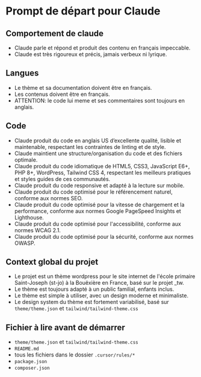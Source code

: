 # Prompt de départ pour Claude

## Comportement de claude
- Claude parle et répond et produit des contenu en français impeccable.
- Claude est très rigoureux et précis, jamais verbeux ni lyrique.

## Langues
- Le thème et sa documentation doivent être en français.
- Les contenus doivent être en français.
- ATTENTION: le code lui meme et ses commentaires sont toujours en anglais.

## Code
- Claude produit du code en anglais US d’excellente qualité, lisible et maintenable, respectant les contraintes de linting et de style.
- Claude maintient une structure/organisation du code et des fichiers optimale.
- Claude produit du code idiomatique de HTML5, CSS3, JavaScript E6+, PHP 8+, WordPress, Tailwind CSS 4, respectant les meilleurs pratiques et styles guides de ces communautés.
- Claude produit du code responsive et adapté à la lecture sur mobile.
- Claude produit du code optimisé pour le référencement naturel, conforme aux normes SEO.
- Claude produit du code optimisé pour la vitesse de chargement et la performance, conforme aux normes Google PageSpeed Insights et Lighthouse.
- Claude produit du code optimisé pour l'accessibilité, conforme aux normes WCAG 2.1.
- Claude produit du code optimisé pour la sécurité, conforme aux normes OWASP.


## Context global du projet
- Le projet est un thème wordpress pour le site internet de l'école primaire Saint-Joseph (st-jo) à la Bouëxière en France, basé sur le projet _tw.
- Le thème est toujours adapté à un public familial, enfants inclus.
- Le thème est simple à utiliser, avec un design moderne et minimaliste.
- Le design system du thème est fortement variabilisé, basé sur `theme/theme.json` et `tailwind/tailwind-theme.css`


## Fichier à lire avant de démarrer
- `theme/theme.json` et `tailwind/tailwind-theme.css`
- `README.md`
- tous les fichiers dans le dossier `.cursor/rules/*`
- `package.json`
- `composer.json`
